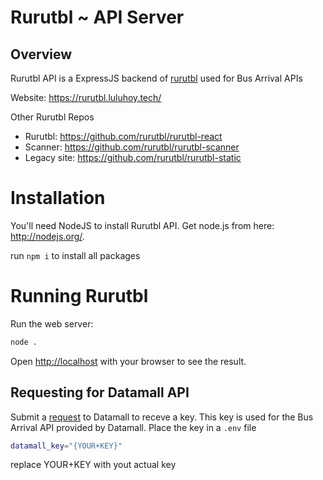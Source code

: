 # Rurutbl ~ API Server
## Overview
Rurutbl API is a ExpressJS backend of [rurutbl](https://rurutbl.luluhoy.tech/) used for Bus Arrival APIs

Website: https://rurutbl.luluhoy.tech/

Other Rurutbl Repos
* Rurutbl: https://github.com/rurutbl/rurutbl-react
* Scanner: https://github.com/rurutbl/rurutbl-scanner
* Legacy site: https://github.com/rurutbl/rurutbl-static

# Installation

You'll need NodeJS to install Rurutbl API.  Get node.js from here: http://nodejs.org/.

run `npm i` to install all packages

# Running Rurutbl



Run the web server:

```bash
node .
```

Open [http://localhost](http://localhost) with your browser to see the result.


## Requesting for Datamall API
Submit a [request](https://datamall.lta.gov.sg/content/datamall/en/request-for-api.html) to Datamall to receve a key. This key is used for the Bus Arrival API provided by Datamall. Place the key in a `.env` file
```bash
datamall_key="{YOUR+KEY}"
```

replace YOUR+KEY with yout actual key